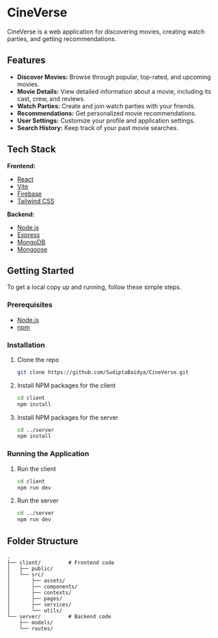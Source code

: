 # CineVerse

CineVerse is a web application for discovering movies, creating watch parties, and getting recommendations.

## Features

*   **Discover Movies:** Browse through popular, top-rated, and upcoming movies.
*   **Movie Details:** View detailed information about a movie, including its cast, crew, and reviews.
*   **Watch Parties:** Create and join watch parties with your friends.
*   **Recommendations:** Get personalized movie recommendations.
*   **User Settings:** Customize your profile and application settings.
*   **Search History:** Keep track of your past movie searches.

## Tech Stack

**Frontend:**

*   [React](https://react.dev/)
*   [Vite](https://vitejs.dev/)
*   [Firebase](https://firebase.google.com/)
*   [Tailwind CSS](https://tailwindcss.com/)

**Backend:**

*   [Node.js](https://nodejs.org/)
*   [Express](https://expressjs.com/)
*   [MongoDB](https://www.mongodb.com/)
*   [Mongoose](https://mongoosejs.com/)

## Getting Started

To get a local copy up and running, follow these simple steps.

### Prerequisites

*   [Node.js](https://nodejs.org/en/download/)
*   [npm](https://www.npmjs.com/get-npm)

### Installation

1.  Clone the repo
    ```sh
    git clone https://github.com/SudiptaBaidya/CineVerse.git
    ```
2.  Install NPM packages for the client
    ```sh
    cd client
    npm install
    ```
3.  Install NPM packages for the server
    ```sh
    cd ../server
    npm install
    ```

### Running the Application

1.  Run the client
    ```sh
    cd client
    npm run dev
    ```
2.  Run the server
    ```sh
    cd ../server
    npm run dev
    ```

## Folder Structure

```
.
├── client/         # Frontend code
│   ├── public/
│   └── src/
│       ├── assets/
│       ├── components/
│       ├── contexts/
│       ├── pages/
│       ├── services/
│       └── utils/
└── server/         # Backend code
    ├── models/
    └── routes/
```